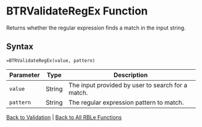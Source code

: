 # BTRValidateRegEx Function

Returns whether the regular expression finds a match in the input string.

## Syntax

```excel
=BTRValidateRegEx(value, pattern)
```

Parameter | Type | Description
---|---|---
`value` | String | The input provided by user to search for a match.
`pattern` | String | The regular expression pattern to match.

[Back to Validation](RBLeValidation.md) | [Back to All RBLe Functions](RBLe.md#function-documentation)